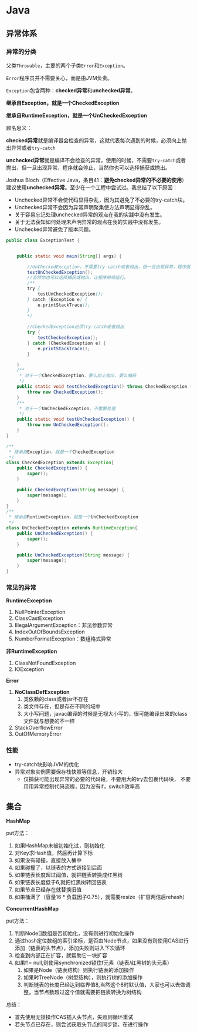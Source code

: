 # Java



## 异常体系



### 异常的分类



父类`Throwable`，主要的两个子类`Error`和`Exception`。

`Error`程序员并不需要关心，而是由JVM负责。

`Exception`包含两种：**checked异常**和**unchecked异常**。



**继承自Exception，就是一个CheckedException**

**继承自RuntimeException，就是一个UnCheckedException**



顾名思义：

**checked异常**就是编译器会检查的异常，这就代表每次遇到的时候，必须向上抛出异常或者`try-catch`

**unchecked异常**就是编译不会检查的异常，使用的时候，不需要`try-catch`或者抛出，但一旦出现异常，程序就会停止，当然你也可以选择捕获或抛出。

Joshua Bloch（Effective Java，条目41：**避免checked异常的不必要的使用**）建议使用**unchecked异常**。至少在一个工程中尝试过。我总结了以下原因：

- Unchecked异常不会使代码显得杂乱，因为其避免了不必要的try-catch块。
- Unchecked异常不会因为异常声明聚集使方法声明显得杂乱。
- 关于容易忘记处理unchecked异常的观点在我的实践中没有发生。
- 关于无法获知如何处理未声明异常的观点在我的实践中没有发生。
- Unchecked异常避免了版本问题。

```java
public class ExceptionTest {


    public static void main(String[] args) {

        //UnCheckedException，不需要try-catch或者抛出，但一旦出现异常，程序就会停止
        testUnCheckedException();
		//当然你也可以选择捕获或抛出，让程序继续运行。
        /**
        try {
            testUnCheckedException();
        } catch (Exception e) {
            e.printStackTrace();
        }
        */
            
        //CheckedException必须try-catch或者抛出
        try {
            testCheckedException();
        } catch (CheckedException e) {
            e.printStackTrace();
        }

    }
    /**
     * 对于一个CheckedException，要么向上抛出，要么捕获
     */
    public static void testCheckedException() throws CheckedException {
        throw new CheckedException();
    }
    /**
     * 对于一个UnCheckedException，不需要处理
     */
    public static void testUnCheckedException() {
        throw new UnCheckedException();
    }
}

/**
 * 继承自Exception，就是一个CheckedException
 */
class CheckedException extends Exception{
    public CheckedException() {
        super();
    }

    public CheckedException(String message) {
        super(message);
    }
}
/**
 * 继承自RuntimeException，就是一个UnCheckedException
 */
class UnCheckedException extends RuntimeException{
    public UnCheckedException() {
        super();
    }

    public UnCheckedException(String message) {
        super(message);
    }
}

```



### 常见的异常



**RuntimeException**

1. NullPointerException
2. ClassCastException
3. IllegalArgumentException：非法参数异常
4. IndexOutOfBoundsException
5. NumberFormatException：数组格式异常



**非RuntimeException**

1. ClassNotFoundException
2. IOException



**Error**

1. **NoClassDefException**
   1. 类依赖的class或者jar不存在
   2. 类文件存在，但是存在不同的域中
   3. 大小写问题，javac编译的时候是无视大小写的，很可能编译出来的class文件就与想要的不一样
2. StackOverflowError
3. OutOfMemoryError



### 性能



* try-catch块影响JVM的优化
* 异常对象实例需要保存栈快照等信息，开销较大
  * 仅捕获可能出现异常的必要的代码段，不要用大的try去包裹代码块， 不要用用异常控制代码流程，因为没有if，switch效率高





## 集合



**HashMap**

put方法：

1. 如果HashMap未被初始化过，则初始化
2. 对Key求Hash值，然后再计算下标
3. 如果没有碰撞，直接放入桶中
4. 如果碰撞了，以链表的方式链接到后面
5. 如果链表长度超过阈值，就把链表转换成红黑树
6. 如果链表长度低于6,就把红黑树转回链表
7. 如果节点已经存在就替换旧值
8. 如果桶满了（容量16 * 负载因子0.75），就需要resize（扩容两倍后rehash）

**ConcurrentHashMap**

put方法：

1. 判断Node[]数组是否初始化，没有则进行初始化操作
2. 通过hash定位数组的索引坐标，是否由Node节点，如果没有则使用CAS进行添加（链表的头节点），添加失败则进入下次循环
3. 检查到内部正在扩容，就帮助它一块扩容
4. 如果f!= null,则使用synchronized锁住f元素（链表/红黑树的头元素）
   1. 如果是Node（链表结构）则执行链表的添加操作
   2. 如果时TreeNode（树型结构），则执行树的添加操作
   3. 判断链表的长度已经达到临界值8,当然这个8时默认值，大家也可以去做调整，当节点数超过这个值就需要把链表转换为树结构



总结：

* 首先使用无锁操作CAS插入头节点，失败则循环重试
* 若头节点已存在，则尝试获取头节点的同步锁，在进行操作